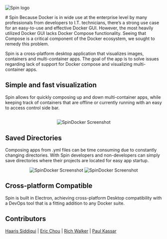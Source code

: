 
<p align="left">
  <img alt="Spin logo" src="https://bit.ly/2JMojAy">
</p>
# Spin
Because Docker is in wide use at the enterprise level by many professionals from developers to I.T. technicians, there’s a strong use case for an easy-to-use and effective Docker GUI. However, the most heavily utilized Docker GUI lacks Docker Compose functionality. Seeing that Compose is a critical component of the Docker ecosystem, we sought to remedy this problem.

Spin is a cross-platform desktop application that visualizes images, containers and multi-container apps. The goal of the app is to solve issues regarding lack of support for Docker compose and visualizing multi-container apps.

## Simple and fast visualization
Spin allows for quickly composing up and down multi-container apps, while keeping track of containers that are offline or currently running
with an easy to access control side bar.

##
<p align="center">
  <img alt="SpinDocker Screenshot" src="https://i.imgur.com/VXmACdN.png">
</p>

## Saved Directories
Composing apps from .yml files can be time consuming due to constantly changing directories. With Spin developers and non-developers can simply save directories where their projects are located for easy app startup.

<p align="center">
  <img alt="SpinDocker Screenshot" src="https://i.imgur.com/aMFAovb.png">
  <img alt="SpinDocker Screenshot" src="https://i.imgur.com/GffOCBr.png">
</p>


## Cross-platform Compatible
Spin is built in Electron, achieving cross-platform Desktop compatibility with a DevOps tool that is a fitting addition to any Docker suite.


## 

## Contributors
[Haaris Siddiqui](https://github.com/Haaris-S) | [Eric Chou](https://github.com/jmangz) | [Rich Walker](https://github.com/RichWalker3) | [Paul Kassar](https://github.com/pkassar)
